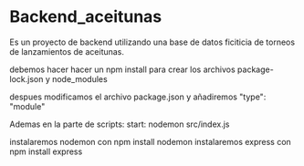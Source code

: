 # Backend_aceitunas
Es un proyecto de backend utilizando una base de datos ficiticia de torneos de lanzamientos de aceitunas.

debemos hacer hacer un npm install para crear los archivos package-lock.json y node_modules

despues modificamos el archivo package.json y añadiremos "type": "module"

Ademas en la parte de scripts: start: nodemon src/index.js

instalaremos nodemon con npm install nodemon instalaremos express con npm install express
